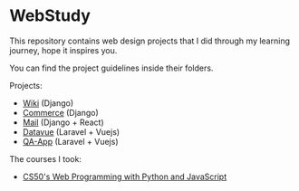 # WebStudy

This repository contains web design projects that I did through my learning journey, hope it inspires you.

You can find the project guidelines inside their folders.

Projects:
* [Wiki](https://github.com/ivesfurtado/webstudy/tree/master/wiki) (Django)
* [Commerce](https://github.com/ivesfurtado/webstudy/tree/master/commerce) (Django)
* [Mail](https://github.com/ivesfurtado/webstudy/tree/master/mail) (Django + React)
* [Datavue](https://github.com/ivesfurtado/webstudy/tree/master/datavue) (Laravel + Vuejs)
* [QA-App](https://github.com/ivesfurtado/webstudy/tree/master/qa-app) (Laravel + Vuejs)

The courses I took:
* [CS50's Web Programming with Python and JavaScript](https://cs50.harvard.edu/web/2020/)
